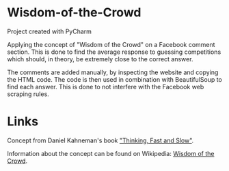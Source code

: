 # Wisdom-of-the-Crowd
Project created with PyCharm

Applying the concept of "Wisdom of the Crowd" on a Facebook comment section. This is done to find the average response to guessing competitions which should, in theory, be extremely close to the correct answer. 

The comments are added manually, by inspecting the website and copying the HTML code. The code is then used in combination with BeautifulSoup to find each answer. This is done to not interfere with the Facebook web scraping rules. 

# Links
Concept from Daniel Kahneman's book ["Thinking, Fast and Slow"](https://www.amazon.com/Thinking-Fast-Slow-Daniel-Kahneman/dp/0374533555).

Information about the concept can be found on Wikipedia: [Wisdom of the Crowd](https://en.wikipedia.org/wiki/Wisdom_of_the_crowd).
